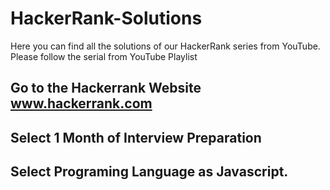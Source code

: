 # HackerRank-Solutions
Here you can find all the solutions of our HackerRank series from YouTube. Please follow the serial from YouTube Playlist
## Go to the Hackerrank Website www.hackerrank.com
## Select 1 Month of Interview Preparation 
## Select Programing Language as Javascript.
